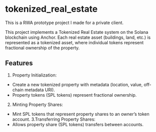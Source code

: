 # tokenized_real_estate
This is a RWA prototype project I made for a private client.

This project implements a Tokenized Real Estate system on the Solana blockchain using Anchor. Each real estate asset (buildings, land, etc.) is represented as a tokenized asset, where individual tokens represent fractional ownership of the property.

## Features
1. Property Initialization:
- Create a new tokenized property with metadata (location, value, off-chain metadata URI).
- Property tokens (SPL tokens) represent fractional ownership.
2. Minting Property Shares:
  - Mint SPL tokens that represent property shares to an owner’s token account.
3.Transferring Property Shares:
  - Allows property share (SPL tokens) transfers between accounts.

    

   
   


